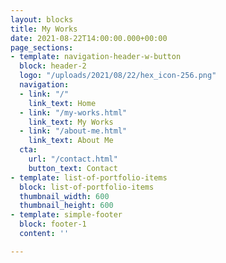 ```yaml
---
layout: blocks
title: My Works
date: 2021-08-22T14:00:00.000+00:00
page_sections:
- template: navigation-header-w-button
  block: header-2
  logo: "/uploads/2021/08/22/hex_icon-256.png"
  navigation:
  - link: "/"
    link_text: Home
  - link: "/my-works.html"
    link_text: My Works
  - link: "/about-me.html"
    link_text: About Me
  cta:
    url: "/contact.html"
    button_text: Contact
- template: list-of-portfolio-items
  block: list-of-portfolio-items
  thumbnail_width: 600
  thumbnail_height: 600
- template: simple-footer
  block: footer-1
  content: ''

---
```

